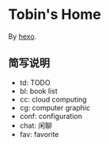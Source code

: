 Tobin's Home
=====

By [hexo](http://hexo.io/).

简写说明
-----
* td: TODO
* bl: book list
* cc: cloud computing
* cg: computer graphic
* conf: configuration
* chat: 闲聊
* fav: favorite
